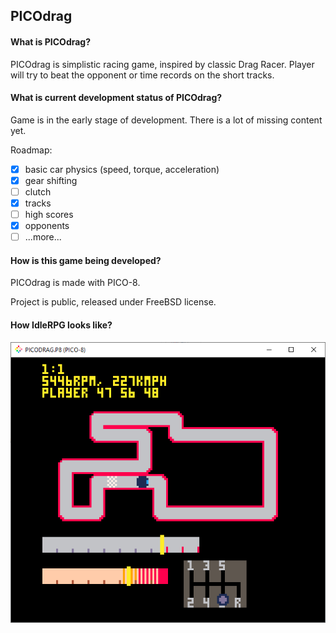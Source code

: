 ## PICOdrag

#### What is PICOdrag?

PICOdrag is simplistic racing game, inspired by classic Drag Racer. Player will try to beat the opponent or time records on the short tracks.

#### What is current development status of PICOdrag?

Game is in the early stage of development. There is a lot of missing content yet.

Roadmap:

- [x] basic car physics (speed, torque, acceleration)
- [x] gear shifting
- [ ] clutch
- [x] tracks
- [ ] high scores
- [x] opponents
- [ ] ...more...

#### How is this game being developed?

PICOdrag is made with PICO-8.

Project is public, released under FreeBSD license.

#### How IdleRPG looks like?

![PICOdrag - high speed on finish](screenshots/PICOdrag%20-%20high%20speed%20on%20finish.png)



